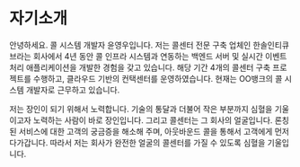 # 자기소개
안녕하세요. 콜 시스템 개발자 윤영우입니다. 저는 콜센터 전문 구축 업체인 한솔인티큐브라는 회사에서 4년 동안 콜 인프라 시스템과 연동하는 백엔드 서버 및 실시간 이벤트 처리 애플리케이션을 개발한 경험을 갖고 있습니다. 해당 기간 4개의 콜센터 구축 프로젝트를 수행하고, 클라우드 기반의 컨택센터를 운영하였습니다. 현재는 OO뱅크의 콜 시스템 개발자로 근무하고 있습니다.

저는 장인이 되기 위해서 노력합니다. 기술의 통달과 더불어 작은 부분까지 심혈을 기울이고자 노력하는 사람이 바로 장인입니다. 그리고 콜센터는 그 회사의 얼굴입니다. 론칭된 서비스에 대한 고객의 궁금증을 해소해 주며, 아웃바운드 콜을 통해서 고객에게 먼저 다가갑니다. 따라서 저는 회사가 완전한 얼굴의 콜센터를 가질 수 있도록 심혈을 기울입니다.
